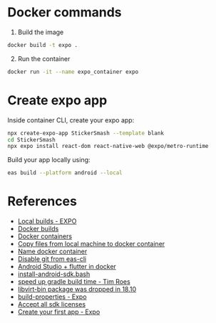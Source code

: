 # Docker commands

1. Build the image 

```bash
docker build -t expo .
```

2. Run the container 

```bash
docker run -it --name expo_container expo 
```

# Create expo app 

Inside container CLI, create your expo app:

```bash
npx create-expo-app StickerSmash --template blank
cd StickerSmash
npx expo install react-dom react-native-web @expo/metro-runtime
```

Build your app locally using:

```bash
eas build --platform android --local
```

# References

- [Local builds - EXPO](https://docs.expo.dev/build-reference/local-builds/)
- [Docker builds](https://docs.docker.com/reference/cli/docker/image/build/)
- [Docker containers](https://docs.docker.com/reference/cli/docker/container/run/)
- [Copy files from local machine to docker container](https://stackoverflow.com/questions/40313633/how-to-copy-files-from-local-machine-to-docker-container-on-windows)
- [Name docker container](https://docs.docker.com/engine/reference/run/#:~:text=Container%20identification,-You%20can%20identify&text=You%20can%20also%20defined%20a,background%20and%20foreground%20Docker%20containers.)
- [Disable git from eas-cli](https://expo.fyi/eas-vcs-workflow)
- [Android Studio + flutter in docker](https://github.com/Deadolus/android-studio-docker)
- [install-android-sdk.bash](https://gist.github.com/zhy0/66d4c5eb3bcfca54be2a0018c3058931)
- [speed up gradle build time - Tim Roes](https://www.timroes.de/speed-up-gradle)
- [libvirt-bin package was dropped in 18.10](https://askubuntu.com/a/1089849/1674603)
- [build-properties - Expo](https://docs.expo.dev/versions/v49.0.0/sdk/build-properties/)
- [Accept all sdk licenses](https://stackoverflow.com/questions/38096225/automatically-accept-all-sdk-licences)
- [Create your first app - Expo](https://docs.expo.dev/tutorial/create-your-first-app/)